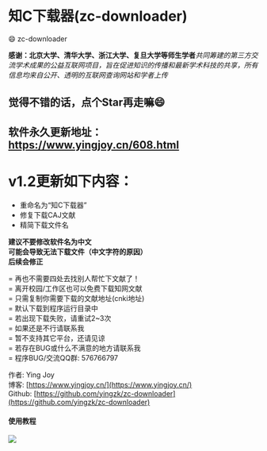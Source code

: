 # 知C下载器(zc-downloader)
:smile: zc-downloader

**感谢：北京大学、清华大学、浙江大学、复旦大学等师生学者***共同筹建的第三方交流学术成果的公益互联网项目，旨在促进知识的传播和最新学术科技的共享，所有信息均来自公开、透明的互联网查询网站和学者上传*

## 觉得不错的话，点个Star再走嘛:smile:
## 软件永久更新地址：https://www.yingjoy.cn/608.html

# v1.2更新如下内容：
- 重命名为“知C下载器”
- 修复下载CAJ文献
- 精简下载文件名

**建议不要修改软件名为中文<br>可能会导致无法下载文件（中文字符的原因）<br>后续会修正**<br>

= 再也不需要四处去找别人帮忙下文献了！    <br>
= 离开校园/工作区也可以免费下载知网文献   <br>
= 只需复制你需要下载的文献地址(cnki地址)  <br>
= 默认下载到程序运行目录中                <br>
= 若出现下载失败，请重试2~3次<br>
= 如果还是不行请联系我<br>
= 暂不支持其它平台，还请见谅<br>
= 若存在BUG或什么不满意的地方请联系我<br>
= 程序BUG/交流QQ群: 576766797<br>

作者: Ying Joy<br>
博客: [https://www.yingjoy.cn/](https://www.yingjoy.cn/)<br>
Github: [https://github.com/yingzk/zc-downloader](https://github.com/yingzk/zc-downloader)

#### 使用教程
![](https://github.com/yingzk/zc-downloader/blob/master/%E4%BD%BF%E7%94%A8%E6%95%99%E7%A8%8B.gif?raw=true)
